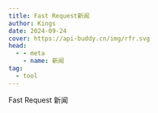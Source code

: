 ```yaml
---
title: Fast Request新闻
author: Kings
date: 2024-09-24
cover: https://api-buddy.cn/img/rfr.svg
head:
  - - meta
    - name: 新闻
tag:
  - tool
---
```



Fast Request 新闻